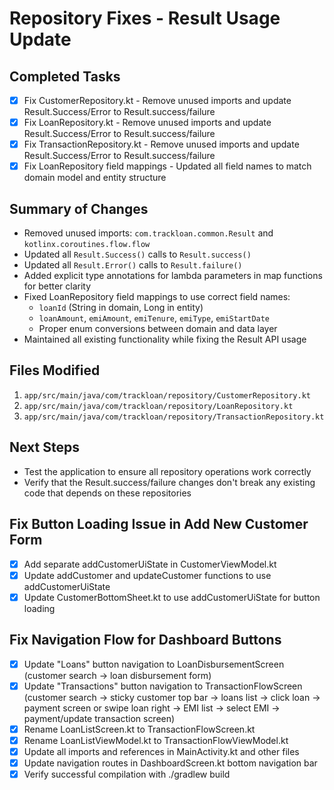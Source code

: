 # Repository Fixes - Result Usage Update

## Completed Tasks
- [x] Fix CustomerRepository.kt - Remove unused imports and update Result.Success/Error to Result.success/failure
- [x] Fix LoanRepository.kt - Remove unused imports and update Result.Success/Error to Result.success/failure
- [x] Fix TransactionRepository.kt - Remove unused imports and update Result.Success/Error to Result.success/failure
- [x] Fix LoanRepository field mappings - Updated all field names to match domain model and entity structure

## Summary of Changes
- Removed unused imports: `com.trackloan.common.Result` and `kotlinx.coroutines.flow.flow`
- Updated all `Result.Success()` calls to `Result.success()`
- Updated all `Result.Error()` calls to `Result.failure()`
- Added explicit type annotations for lambda parameters in map functions for better clarity
- Fixed LoanRepository field mappings to use correct field names:
  - `loanId` (String in domain, Long in entity)
  - `loanAmount`, `emiAmount`, `emiTenure`, `emiType`, `emiStartDate`
  - Proper enum conversions between domain and data layer
- Maintained all existing functionality while fixing the Result API usage

## Files Modified
1. `app/src/main/java/com/trackloan/repository/CustomerRepository.kt`
2. `app/src/main/java/com/trackloan/repository/LoanRepository.kt`
3. `app/src/main/java/com/trackloan/repository/TransactionRepository.kt`

## Next Steps
- Test the application to ensure all repository operations work correctly
- Verify that the Result.success/failure changes don't break any existing code that depends on these repositories

## Fix Button Loading Issue in Add New Customer Form
- [x] Add separate addCustomerUiState in CustomerViewModel.kt
- [x] Update addCustomer and updateCustomer functions to use addCustomerUiState
- [x] Update CustomerBottomSheet.kt to use addCustomerUiState for button loading

## Fix Navigation Flow for Dashboard Buttons
- [x] Update "Loans" button navigation to LoanDisbursementScreen (customer search → loan disbursement form)
- [x] Update "Transactions" button navigation to TransactionFlowScreen (customer search → sticky customer top bar → loans list → click loan → payment screen or swipe loan right → EMI list → select EMI → payment/update transaction screen)
- [x] Rename LoanListScreen.kt to TransactionFlowScreen.kt
- [x] Rename LoanListViewModel.kt to TransactionFlowViewModel.kt
- [x] Update all imports and references in MainActivity.kt and other files
- [x] Update navigation routes in DashboardScreen.kt bottom navigation bar
- [x] Verify successful compilation with ./gradlew build
